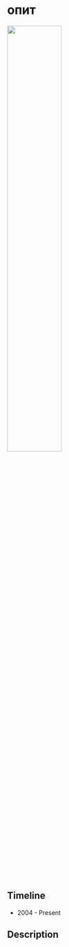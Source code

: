 # опит

<img height="50%" width="50%" src="https://github.com/cskonopka/syncretism-network/blob/main/assets/exp-faceguard-02.png"/>

## Timeline
* 2004 - Present

## Description
